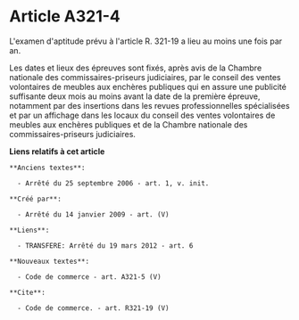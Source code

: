 # Article A321-4

L'examen d'aptitude prévu à l'article R. 321-19 a lieu au moins une fois par an. 

Les dates et lieux des épreuves sont fixés, après avis de la Chambre nationale des commissaires-priseurs judiciaires, par le
conseil des ventes volontaires de meubles aux enchères publiques qui en assure une publicité suffisante deux mois au moins
avant la date de la première épreuve, notamment par des insertions dans les revues professionnelles spécialisées et par un
affichage dans les locaux du conseil des ventes volontaires de meubles aux enchères publiques et de la Chambre nationale des
commissaires-priseurs judiciaires.

**Liens relatifs à cet article**

	**Anciens textes**:

	  - Arrêté du 25 septembre 2006 - art. 1, v. init.

	**Créé par**:

	  - Arrêté du 14 janvier 2009 - art. (V)

	**Liens**:

	  - TRANSFERE: Arrêté du 19 mars 2012 - art. 6

	**Nouveaux textes**:

	  - Code de commerce - art. A321-5 (V)

	**Cite**:

	  - Code de commerce. - art. R321-19 (V)
